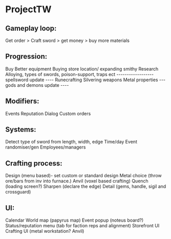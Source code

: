 # ProjectTW

## Gameplay loop:
Get order > Craft sword > get money > buy more materials 

## Progression:
Buy Better equipment
Buying store location/ expanding smithy
Research
Alloying, types of swords, poison-support, traps ect
------------------ spellsword update ----
Runecrafting
Silvering weapons
Metal properties
--- gods and demons update ----

## Modifiers:
Events
Reputation
Dialog
Custom orders

## Systems:
Detect type of sword from length, width, edge
Time/day
Event randomiser/gen
Employees/managers

## Crafting process:
Design (menu based)- set custom or standard design
Metal choice (throw ore/bars from inv into furnace.)
Anvil (voxel based crafting)
Quench (loading screen?)
Sharpen (declare the edge)
Detail (gems, handle, sigil and crossguard)


## UI:
Calendar 
World map (papyrus map)
Event popup (noteus board?)
Status/reputation menu (tab for faction reps and alignment)
Storefront UI
Crafting UI (metal workstation? Anvil)
